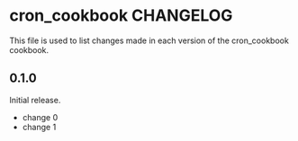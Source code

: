 # cron_cookbook CHANGELOG

This file is used to list changes made in each version of the cron_cookbook cookbook.

## 0.1.0

Initial release.

- change 0
- change 1
